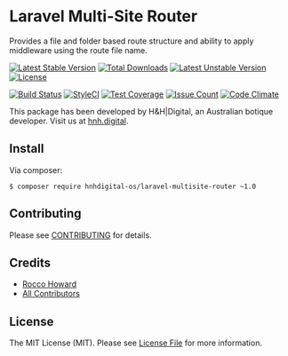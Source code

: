 # Laravel Multi-Site Router

Provides a file and folder based route structure and ability to apply middleware using the route file name.

[![Latest Stable Version](https://poser.pugx.org/hnhdigital-os/laravel-multisite-router/v/stable.svg)](https://packagist.org/packages/hnhdigital-os/laravel-multisite-router) [![Total Downloads](https://poser.pugx.org/hnhdigital-os/laravel-multisite-router/downloads.svg)](https://packagist.org/packages/hnhdigital-os/laravel-multisite-router) [![Latest Unstable Version](https://poser.pugx.org/hnhdigital-os/laravel-multisite-router/v/unstable.svg)](https://packagist.org/packages/hnhdigital-os/laravel-multisite-router) [![License](https://poser.pugx.org/hnhdigital-os/laravel-multisite-router/license.svg)](https://packagist.org/packages/hnhdigital-os/laravel-multisite-router)

[![Build Status](https://travis-ci.org/hnhdigital-os/laravel-multisite-router.svg?branch=master)](https://travis-ci.org/hnhdigital-os/laravel-multisite-router) [![StyleCI](https://styleci.io/repos/61543411/shield?branch=master)](https://styleci.io/repos/61543411) [![Test Coverage](https://codeclimate.com/github/hnhdigital-os/laravel-multisite-router/badges/coverage.svg)](https://codeclimate.com/github/hnhdigital-os/laravel-multisite-router/coverage) [![Issue Count](https://codeclimate.com/github/hnhdigital-os/laravel-multisite-router/badges/issue_count.svg)](https://codeclimate.com/github/hnhdigital-os/laravel-multisite-router) [![Code Climate](https://codeclimate.com/github/hnhdigital-os/laravel-multisite-router/badges/gpa.svg)](https://codeclimate.com/github/hnhdigital-os/laravel-multisite-router) 

This package has been developed by H&H|Digital, an Australian botique developer. Visit us at [hnh.digital](http://hnh.digital).

## Install

Via composer:

`$ composer require hnhdigital-os/laravel-multisite-router ~1.0`

## Contributing

Please see [CONTRIBUTING](https://github.com/hnhdigital-os/laravel-multisite-router/blob/master/CONTRIBUTING.md) for details.

## Credits

* [Rocco Howard](https://github.com/RoccoHoward)
* [All Contributors](https://github.com/hnhdigital-os/laravel-multisite-router/contributors)

## License

The MIT License (MIT). Please see [License File](https://github.com/hnhdigital-os/laravel-multisite-router/blob/master/LICENSE) for more information.
